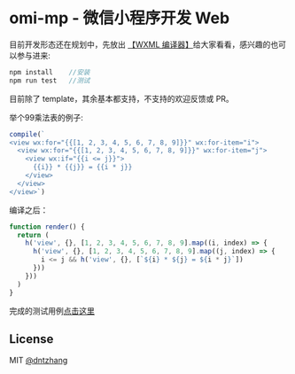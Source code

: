 # omi-mp - 微信小程序开发 Web

目前开发形态还在规划中，先放出 [【WXML 编译器】](https://github.com/dntzhang/westore/blob/master/packages/westore-web/scripts/index.js)给大家看看，感兴趣的也可以参与进来:

```js
npm install    //安装
npm run test   //测试
```

目前除了 template，其余基本都支持，不支持的欢迎反馈或 PR。

举个99乘法表的例子:

```js
compile(`
<view wx:for="{{[1, 2, 3, 4, 5, 6, 7, 8, 9]}}" wx:for-item="i">
  <view wx:for="{{[1, 2, 3, 4, 5, 6, 7, 8, 9]}}" wx:for-item="j">
    <view wx:if="{{i <= j}}">
      {{i}} * {{j}} = {{i * j}}
    </view>
  </view>
</view>`)
```

编译之后：

```js
function render() {
  return (
    h('view', {}, [1, 2, 3, 4, 5, 6, 7, 8, 9].map((i, index) => {
      h('view', {}, [1, 2, 3, 4, 5, 6, 7, 8, 9].map((j, index) => {
        i <= j && h('view', {}, [`${i} * ${j} = ${i * j}`])
      }))
    }))
  )
}
```

完成的测试用例[点击这里](https://github.com/dntzhang/westore/blob/master/packages/westore-web/test/index.js)

## License
MIT [@dntzhang](https://github.com/dntzhang)
